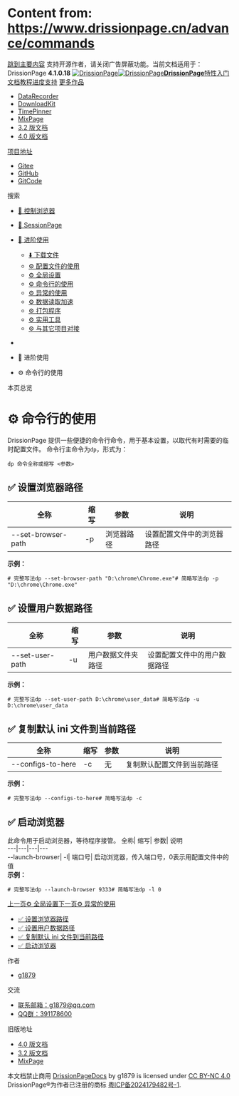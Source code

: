 # Content from: https://www.drissionpage.cn/advance/commands

[跳到主要内容](https://www.drissionpage.cn/advance/commands#__docusaurus_skipToContent_fallback)
支持开源作者，请关闭广告屏蔽功能。当前文档适用于：DrissionPage **4.1.0.18**
[![DrissionPage](https://www.drissionpage.cn/img/color_logo.png)![DrissionPage](https://www.drissionpage.cn/img/color_logo.png)**DrissionPage**](https://www.drissionpage.cn/)[特性](https://www.drissionpage.cn/features/4.1)[入门](https://www.drissionpage.cn/get_start/installation)[文档](https://www.drissionpage.cn/browser_control/intro)[教程](https://www.drissionpage.cn/tutorials/xingqiu)[进度](https://www.drissionpage.cn/versions/4.1.x)[支持](https://www.drissionpage.cn/support)
[更多作品](https://www.drissionpage.cn/advance/commands)
  * [DataRecorder](https://drissionpage.cn/DataRecorderDocs)
  * [DownloadKit](https://drissionpage.cn/DownloadKitDocs)
  * [TimePinner](https://drissionpage.cn/TimePinnerDocs)
  * [MixPage](https://drissionpage.cn/MixPageDocs)
  * [3.2 版文档](https://mall.bilibili.com/neul-next/detailuniversal/detail.html?isMerchant=1&page=detailuniversal_detail&saleType=10&itemsId=12019346&loadingShow=1&noTitleBar=1&msource=merchant_share)
  * [4.0 版文档](https://mall.bilibili.com/neul-next/detailuniversal/detail.html?isMerchant=1&page=detailuniversal_detail&saleType=10&itemsId=12020073&loadingShow=1&noTitleBar=1&msource=merchant_share)


[项目地址](https://www.drissionpage.cn/advance/commands)
  * [Gitee](https://gitee.com/g1879/DrissionPage)
  * [GitHub](https://github.com/g1879/DrissionPage)
  * [GitCode](https://gitcode.com/g1879/DrissionPage)


搜索
  * [🚀 控制浏览器](https://www.drissionpage.cn/browser_control/intro)
  * [🛫 SessionPage](https://www.drissionpage.cn/SessionPage/intro)
  * [🧰 进阶使用](https://www.drissionpage.cn/download/intro)
    * [⬇️ 下载文件](https://www.drissionpage.cn/download/intro)
    * [⚙️ 配置文件的使用](https://www.drissionpage.cn/advance/ini)
    * [⚙️ 全局设置](https://www.drissionpage.cn/advance/settings)
    * [⚙️ 命令行的使用](https://www.drissionpage.cn/advance/commands)
    * [⚙️ 异常的使用](https://www.drissionpage.cn/advance/errors)
    * [⚙️ 数据读取加速](https://www.drissionpage.cn/advance/accelerate)
    * [⚙️ 打包程序](https://www.drissionpage.cn/advance/packaging)
    * [⚙️ 实用工具](https://www.drissionpage.cn/advance/tools)
    * [⚙️ 与其它项目对接](https://www.drissionpage.cn/advance/docking)


  * [](https://www.drissionpage.cn/)
  * 🧰 进阶使用
  * ⚙️ 命令行的使用


本页总览
# ⚙️ 命令行的使用
DrissionPage 提供一些便捷的命令行命令，用于基本设置，以取代有时需要的临时配置文件。
命令行主命令为`dp`，形式为：
```
dp 命令全称或缩写 <参数>
```

## ✅️️ 设置浏览器路径[​](https://www.drissionpage.cn/advance/commands#️️-设置浏览器路径 "✅️️ 设置浏览器路径的直接链接")
全称| 缩写| 参数| 说明  
---|---|---|---  
--set-browser-path| -p| 浏览器路径| 设置配置文件中的浏览器路径  
**示例：**
```
# 完整写法dp --set-browser-path "D:\chrome\Chrome.exe"# 简略写法dp -p "D:\chrome\Chrome.exe"
```

## ✅️️ 设置用户数据路径[​](https://www.drissionpage.cn/advance/commands#️️-设置用户数据路径 "✅️️ 设置用户数据路径的直接链接")
全称| 缩写| 参数| 说明  
---|---|---|---  
--set-user-path| -u| 用户数据文件夹路径| 设置配置文件中的用户数据路径  
**示例：**
```
# 完整写法dp --set-user-path D:\chrome\user_data# 简略写法dp -u D:\chrome\user_data
```

## ✅️️ 复制默认 ini 文件到当前路径[​](https://www.drissionpage.cn/advance/commands#️️-复制默认-ini-文件到当前路径 "✅️️ 复制默认 ini 文件到当前路径的直接链接")
全称| 缩写| 参数| 说明  
---|---|---|---  
--configs-to-here| -c| 无| 复制默认配置文件到当前路径  
**示例：**
```
# 完整写法dp --configs-to-here# 简略写法dp -c
```

## ✅️️ 启动浏览器[​](https://www.drissionpage.cn/advance/commands#️️-启动浏览器 "✅️️ 启动浏览器的直接链接")
此命令用于启动浏览器，等待程序接管。
全称| 缩写| 参数| 说明  
---|---|---|---  
--launch-browser| -l| 端口号| 启动浏览器，传入端口号，0表示用配置文件中的值  
**示例：**
```
# 完整写法dp --launch-browser 9333# 简略写法dp -l 0
```

[上一页⚙️ 全局设置](https://www.drissionpage.cn/advance/settings)[下一页⚙️ 异常的使用](https://www.drissionpage.cn/advance/errors)
  * [✅️️ 设置浏览器路径](https://www.drissionpage.cn/advance/commands#️️-设置浏览器路径)
  * [✅️️ 设置用户数据路径](https://www.drissionpage.cn/advance/commands#️️-设置用户数据路径)
  * [✅️️ 复制默认 ini 文件到当前路径](https://www.drissionpage.cn/advance/commands#️️-复制默认-ini-文件到当前路径)
  * [✅️️ 启动浏览器](https://www.drissionpage.cn/advance/commands#️️-启动浏览器)


作者
  * [g1879](https://gitee.com/g1879)


交流
  * [联系邮箱：g1879@qq.com](https://www.drissionpage.cn/advance/commands)
  * [QQ群：391178600](https://www.drissionpage.cn/advance/commands)


旧版地址
  * [4.0 版文档](https://mall.bilibili.com/neul-next/detailuniversal/detail.html?isMerchant=1&page=detailuniversal_detail&saleType=10&itemsId=12020073&loadingShow=1&noTitleBar=1&msource=merchant_share)
  * [3.2 版文档](https://mall.bilibili.com/neul-next/detailuniversal/detail.html?isMerchant=1&page=detailuniversal_detail&saleType=10&itemsId=12019346&loadingShow=1&noTitleBar=1&msource=merchant_share)
  * [MixPage](https://DrissionPage.cn/mixpagedocs)


本文档禁止商用 [DrissionPageDocs](https://drissionpage.cn) by g1879 is licensed under [CC BY-NC 4.0](http://creativecommons.org/licenses/by-nc/4.0/?ref=chooser-v1)
DrissionPage®为作者已注册的商标 [粤ICP备2024179482号-1](https://beian.miit.gov.cn/).
